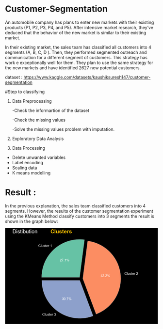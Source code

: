 # Customer-Segmentation
An automobile company has plans to enter new markets with their existing products (P1, P2, P3, P4, and P5). After intensive market research, they’ve deduced that the behavior of the new market is similar to their existing market.

In their existing market, the sales team has classified all customers into 4 segments (A, B, C, D ). Then, they performed segmented outreach and communication for a different segment of customers. This strategy has work e exceptionally well for them. They plan to use the same strategy for the new markets and have identified 2627 new potential customers.

dataset : https://www.kaggle.com/datasets/kaushiksuresh147/customer-segmentation

#Step to classifying
1. Data Preprocessing

    -Check the informartion of the dataset

    -Check the missing values

    -Solve the missing values problem with imputation. 

2. Exploratory Data Analysis

3. Data Processing
  - Delete unwanted variables
  - Label encoding
  - Scaling data
  - K means modelling

# Result :

In the previous explanation, the sales team classified customers into 4 segments. 
However, the results of the customer segmentation experiment using the KMeans Method classify customers into 3 segments
the result is shown in the graph below:

![alt text](https://github.com/cisrani/Customer-Segmentation/blob/main/result.png)


